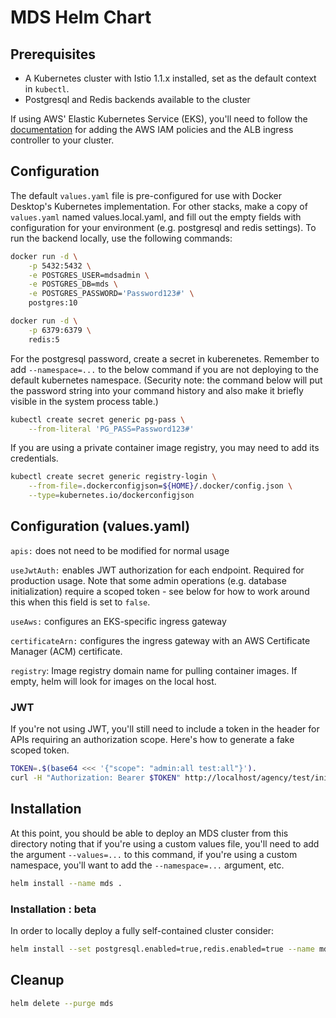 # MDS Helm Chart

## Prerequisites

* A Kubernetes cluster with Istio 1.1.x installed, set as the default context in `kubectl`.
* Postgresql and Redis backends available to the cluster

If using AWS' Elastic Kubernetes Service (EKS), you'll need to follow the [documentation](https://docs.aws.amazon.com/eks/latest/userguide/alb-ingress.html) for adding the AWS IAM policies and the ALB ingress controller to your cluster.

## Configuration

The default `values.yaml` file is pre-configured for use with Docker Desktop's Kubernetes implementation.  For other stacks, make a copy of `values.yaml` named values.local.yaml, and fill out the empty fields with configuration for your environment (e.g. postgresql and redis settings).  To run the backend locally, use the following commands:

```bash
docker run -d \
    -p 5432:5432 \
    -e POSTGRES_USER=mdsadmin \
    -e POSTGRES_DB=mds \
    -e POSTGRES_PASSWORD='Password123#' \
    postgres:10

docker run -d \
    -p 6379:6379 \
    redis:5
```

For the postgresql password, create a secret in kuberenetes.  Remember to add `--namespace=...` to the below command if you are not deploying to the default kubernetes namespace.  (Security note: the command below will put the password string into your command history and also make it briefly visible in the system process table.)

```bash
kubectl create secret generic pg-pass \
    --from-literal 'PG_PASS=Password123#'
```


If you are using a private container image registry, you may need to add its credentials.

```bash
kubectl create secret generic registry-login \
    --from-file=.dockerconfigjson=${HOME}/.docker/config.json \
    --type=kubernetes.io/dockerconfigjson
```

## Configuration (values.yaml)

`apis:` does not need to be modified for normal usage

`useJwtAuth:` enables JWT authorization for each endpoint.  Required for production usage.  Note that some admin operations (e.g. database initialization) require a scoped token - see below for how to work around this when this field is set to `false`.

`useAws:` configures an EKS-specific ingress gateway

`certificateArn:` configures the ingress gateway with an AWS Certificate Manager (ACM) certificate.

`registry`: Image registry domain name for pulling container images.  If empty, helm will look for images on the local host.

### JWT

If you're not using JWT, you'll still need to include a token in the header for APIs requiring an authorization scope.  Here's how to generate a fake scoped token.

```bash
TOKEN=.$(base64 <<< '{"scope": "admin:all test:all"}').
curl -H "Authorization: Bearer $TOKEN" http://localhost/agency/test/initialize
```

## Installation

At this point, you should be able to deploy an MDS cluster from this directory noting that if you're using a custom values file, you'll need to add the argument `--values=...` to this command, if you're using a custom namespace, you'll want to add the `--namespace=...` argument, etc.

```bash
helm install --name mds .
```

### Installation : beta

In order to locally deploy a fully self-contained cluster consider:

```bash
helm install --set postgresql.enabled=true,redis.enabled=true --name mds .
```

## Cleanup

```bash
helm delete --purge mds
```
